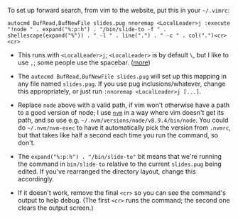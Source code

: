 To set up forward search, from vim to the website, put this in your `~/.vimrc`:

```
autocmd BufRead,BufNewFile slides.pug nnoremap <LocalLeader>j :execute "!node " . expand("%:p:h") . "/bin/slide-to -f " . shellescape(expand("%")) . " -l " . line(".") . " -c " . col(".")<cr><cr>
```

- This runs with `<LocalLeader>j`; `<LocalLeader>` is by default `\`, but I like to use `,`; some people use the spacebar. ([more](http://learnvimscriptthehardway.stevelosh.com/chapters/06.html))

- The `autocmd BufRead,BufNewFile slides.pug` will set up this mapping in any file named `slides.pug`. If you use pug inclusions/whatever, change this appropriately, or just run `:nnoremap <LocalLeader>j [...]`.

- Replace `node` above with a valid path, if vim won't otherwise have a path to a good version of node; I use [`nvm`](https://github.com/creationix/nvm) in a way where vim doesn't get its path, and so use e.g. `~/.nvm/versions/node/v8.9.4/bin/node`. You could do `~/.nvm/nvm-exec` to have it automatically pick the version from `.nvmrc`, but that takes like half a second each time you run the command, so don't.

- The `expand("%:p:h") . "/bin/slide-to"` bit means that we're running the command in `bin/slide-to` relative to the current `slides.pug` being edited. If you've rearranged the directory layout, change this accordingly.

- If it doesn't work, remove the final `<cr>` so you can see the command's output to help debug. (The first `<cr>` runs the command; the second one clears the output screen.)
